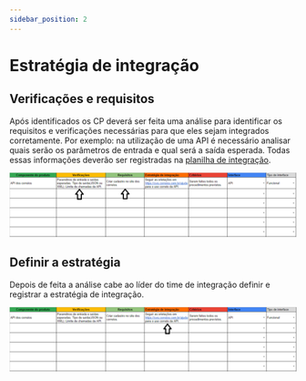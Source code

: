 ```yaml
---
sidebar_position: 2
---
```


# Estratégia de integração

## Verificações e requisitos
Após identificados os CP deverá ser feita uma análise para identificar os requisitos e verificações necessárias para que eles sejam integrados corretamente. Por exemplo: na utilização de uma API é necessário analisar quais serão os parâmetros de entrada e qual será a saída esperada. Todas essas informações deverão ser registradas na [planilha de integração](https://www.google.com.br/).

![](imgs/imgVerReq.png)

## Definir a estratégia
Depois de feita a análise cabe ao líder do time de integração definir e registrar a estratégia de integração.

![](imgs/imgEstrat.png)


